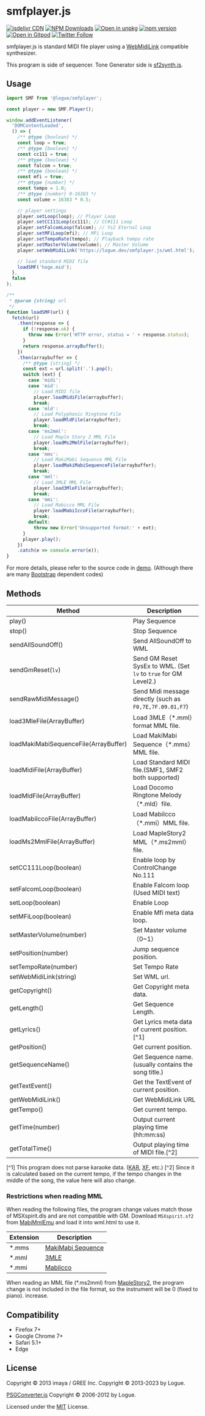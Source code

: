 # smfplayer.js

[![jsdelivr CDN](https://data.jsdelivr.com/v1/package/npm/@logue/smfplayer/badge?style=rounded)](https://www.jsdelivr.com/package/npm/@logue/smfplayer)
[![NPM Downloads](https://img.shields.io/npm/dm/@logue/smfplayer.svg?style=flat)](https://www.npmjs.com/package/@logue/smfplayer)
[![Open in unpkg](https://img.shields.io/badge/Open%20in-unpkg-blue)](https://uiwjs.github.io/npm-unpkg/#/pkg/@logue/smfplayer/file/README.md)
[![npm version](https://img.shields.io/npm/v/@logue/smfplayer.svg)](https://www.npmjs.com/package/@logue/smfplayer)
[![Open in Gitpod](https://shields.io/badge/Open%20in-Gitpod-green?logo=Gitpod)](https://gitpod.io/#https://github.com/logue/@logue/smfplayer)
[![Twitter Follow](https://img.shields.io/twitter/follow/logue256?style=plastic)](https://twitter.com/logue256)

smfplayer.js is standard MIDI file player using a [WebMidiLink](http://www.g200kg.com/en/docs/webmidilink/) compatible synthesizer.

This program is side of sequencer. Tone Generator side is [sf2synth.js](https://github.com/logue/sf2synth.js).

## Usage

```js
import SMF from '@logue/smfplayer';

const player = new SMF.Player();

window.addEventListener(
  'DOMContentLoaded',
  () => {
    /** @type {boolean} */
    const loop = true;
    /** @type {boolean} */
    const cc111 = true;
    /** @type {boolean} */
    const falcom = true;
    /** @type {boolean} */
    const mfi = true;
    /** @type {number} */
    const tempo = 1.0;
    /** @type {number} 0-16383 */
    const volume = 16383 * 0.5;

    // player settings
    player.setLoop(loop); // Player Loop
    player.setCC111Loop(cc111); // CC#111 Loop
    player.setFalcomLoop(falcom); // Ys2 Eternal Loop
    player.setMFiLoop(mfi); // MFi Loop
    player.setTempoRate(tempo); // Playback tempo rate
    player.setMasterVolume(volume); // Master Volume
    player.setWebMidiLink('https://logue.dev/smfplayer.js/wml.html');

    // load standard MIDI file
    loadSMF('hoge.mid');
  },
  false
);

/**
 * @param {string} url
 */
function loadSMF(url) {
  fetch(url)
    .then(response => {
      if (!response.ok) {
        throw new Error('HTTP error, status = ' + response.status);
      }
      return response.arrayBuffer();
    })
    .then(arraybuffer => {
      /** @type {string} */
      const ext = url.split('.').pop();
      switch (ext) {
        case 'midi':
        case 'mid':
          // Load MIDI file
          player.loadMidiFile(arraybuffer);
          break;
        case 'mld':
          // Load Polyphonic Ringtone File
          player.loadMldFile(arraybuffer);
          break;
        case 'ms2mml':
          // Load Maple Story 2 MML File
          player.loadMs2MmlFile(arraybuffer);
          break;
        case 'mms':
          // Load MakiMabi Sequence MML File
          player.loadMakiMabiSequenceFile(arraybuffer);
          break;
        case 'mml':
          // Load 3MLE MML File
          player.load3MleFile(arraybuffer);
          break;
        case 'mmi':
          // Load Mabicco MML File
          player.loadMabiIccoFile(arraybuffer);
          break;
        default:
          throw new Error('Unsupported format:' + ext);
      }
      player.play();
    })
    .catch(e => console.error(e));
}
```

For more details, please refer to the source code in [demo](./src/demo/). (Although there are many [Bootstrap](https://getbootstrap.com/) dependent codes)

## Methods

| Method                                | Description                                                     |
| ------------------------------------- | --------------------------------------------------------------- |
| play()                                | Play Sequence                                                   |
| stop()                                | Stop Sequence                                                   |
| sendAllSoundOff()                     | Send AllSoundOff to WML                                         |
| sendGmReset(`lv`)                     | Send GM Reset SysEx to WML. (Set `lv` to `true` for GM Level2.) |
| sendRawMidiMessage()                  | Send Midi message directly (such as `F0,7E,7F.09.01,F7`)        |
| load3MleFile(ArrayBuffer)             | Load 3MLE（\*.mml）format MML file.                             |
| loadMakiMabiSequenceFile(ArrayBuffer) | Load MakiMabi Sequence（\*.mms）MML file.                       |
| loadMidiFile(ArrayBuffer)             | Load Standard MIDI file.(SMF1, SMF2 both supported)             |
| loadMldFile(ArrayBuffer)              | Load Docomo Ringtone Melody（\*.mld）file.                      |
| loadMabiIccoFile(ArrayBuffer)         | Load MabiIcco（\*.mmi）MML file.                                |
| loadMs2MmlFile(ArrayBuffer)           | Load MapleStory2 MML（\*.ms2mml）file.                          |
| setCC111Loop(boolean)                 | Enable loop by ControlChange No.111                             |
| setFalcomLoop(boolean)                | Enable Falcom loop (Used MIDI text)                             |
| setLoop(boolean)                      | Enable Loop                                                     |
| setMFiLoop(boolean)                   | Enable Mfi meta data loop.                                      |
| setMasterVolume(number)               | Set Master volume（0~1）                                        |
| setPosition(number)                   | Jump sequence position.                                         |
| setTempoRate(number)                  | Set Tempo Rate                                                  |
| setWebMidiLink(string)                | Set WML url.                                                    |
| getCopyright()                        | Get Copyright meta data.                                        |
| getLength()                           | Get Sequence Length.                                            |
| getLyrics()                           | Get Lyrics meta data of current position. [^1]                  |
| getPosition()                         | Get current position.                                           |
| getSequenceName()                     | Get Sequence name. (usually contains the song title.)           |
| getTextEvent()                        | Get the TextEvent of current position.                          |
| getWebMidiLink()                      | Get WebMidiLink URL                                             |
| getTempo()                            | Get current tempo.                                              |
| getTime(number)                       | Output current playing time (hh:mm:ss)                          |
| getTotalTime()                        | Output playing time of MIDI file.[^2]                           |

[^1] This program does not parse karaoke data. ([KAR](http://gnese.free.fr/Projects/KaraokeTime/Fichiers/karfaq.html), [XF](https://jp.yamaha.com/files/download/other_assets/7/321757/xfspc.pdf), etc.)
[^2] Since it is calculated based on the current tempo, if the tempo changes in the middle of the song, the value here will also change.

### Restrictions when reading MML

When reading the following files, the program change values match those of MSXspirit.dls and are not compatible with GM. Download `MSXspirit.sf2` from [MabiMmlEmu](https://github.com/logue/MabiMmlEmu/) and load it into wml.html to use it.

| Extension | Description                                            |
| --------- | ------------------------------------------------------ |
| \*.mms    | [MakiMabi Sequence](https://booth.pm/ja/items/2372062) |
| \*.mml    | [3MLE](http://3ml.jp/)                                 |
| \*.mmi    | [MabiIcco](https://github.com/fourthline/mmlTools)     |

When reading an MML file (\*.ms2mml) from [MapleStory2](https://maplestory2.nexon.co.jp/), the program change is not included in the file format, so the instrument will be 0 (fixed to piano). increase.

## Compatibility

- Firefox 7+
- Google Chrome 7+
- Safari 5.1+
- Edge

## License

Copyright &copy; 2013 imaya / GREE Inc.
Copyright &copy; 2013-2023 by Logue.

[PSGConverter.js](https://github.com/logue/PSGConverter) Copyright &copy; 2006-2012 by Logue.

Licensed under the [MIT](LICENSE) License.

